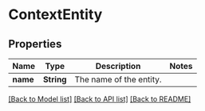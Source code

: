 # ContextEntity

## Properties

Name | Type | Description | Notes
------------ | ------------- | ------------- | -------------
**name** | **String** | The name of the entity. | 

[[Back to Model list]](../README.md#documentation-for-models) [[Back to API list]](../README.md#documentation-for-api-endpoints) [[Back to README]](../README.md)


